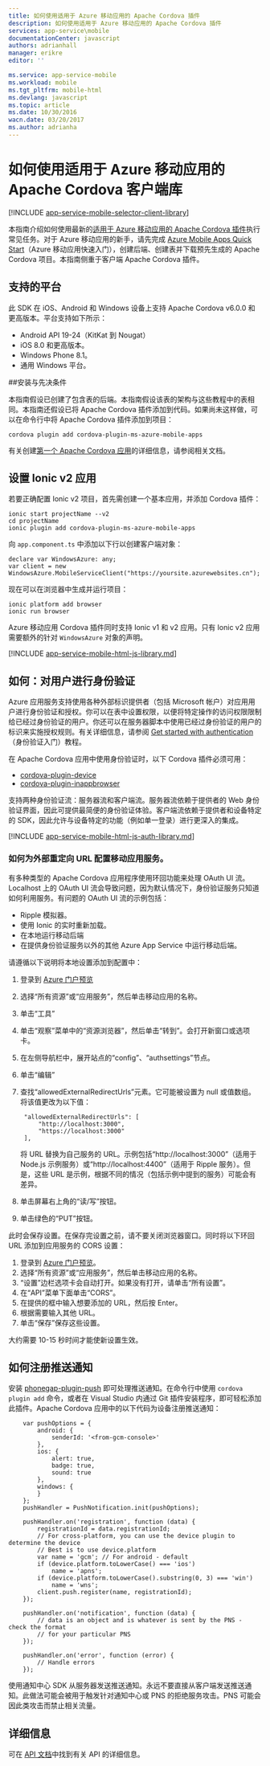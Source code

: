 ```yaml
---
title: 如何使用适用于 Azure 移动应用的 Apache Cordova 插件
description: 如何使用适用于 Azure 移动应用的 Apache Cordova 插件
services: app-service\mobile
documentationCenter: javascript
authors: adrianhall
manager: erikre
editor: ''

ms.service: app-service-mobile
ms.workload: mobile
ms.tgt_pltfrm: mobile-html
ms.devlang: javascript
ms.topic: article
ms.date: 10/30/2016
wacn.date: 03/20/2017
ms.author: adrianha
---
```


# 如何使用适用于 Azure 移动应用的 Apache Cordova 客户端库

[!INCLUDE [app-service-mobile-selector-client-library](../../includes/app-service-mobile-selector-client-library.md)]

本指南介绍如何使用最新的[适用于 Azure 移动应用的 Apache Cordova 插件]执行常见任务。对于 Azure 移动应用的新手，请先完成 [Azure Mobile Apps Quick Start]（Azure 移动应用快速入门），创建后端、创建表并下载预先生成的 Apache Cordova 项目。本指南侧重于客户端 Apache Cordova 插件。

## 支持的平台

此 SDK 在 iOS、Android 和 Windows 设备上支持 Apache Cordova v6.0.0 和更高版本。平台支持如下所示：

* Android API 19-24（KitKat 到 Nougat）
* iOS 8.0 和更高版本。
* Windows Phone 8.1。
* 通用 Windows 平台。

##<a name="Setup"></a>安装与先决条件

本指南假设已创建了包含表的后端。本指南假设该表的架构与这些教程中的表相同。本指南还假设已将 Apache Cordova 插件添加到代码。如果尚未这样做，可以在命令行中将 Apache Cordova 插件添加到项目：

```
cordova plugin add cordova-plugin-ms-azure-mobile-apps
```

有关创建[第一个 Apache Cordova 应用]的详细信息，请参阅相关文档。

## <a name="ionic"></a>设置 Ionic v2 应用

若要正确配置 Ionic v2 项目，首先需创建一个基本应用，并添加 Cordova 插件：

```
ionic start projectName --v2
cd projectName
ionic plugin add cordova-plugin-ms-azure-mobile-apps
```

向 `app.component.ts` 中添加以下行以创建客户端对象：

```
declare var WindowsAzure: any;
var client = new WindowsAzure.MobileServiceClient("https://yoursite.azurewebsites.cn");
```

现在可以在浏览器中生成并运行项目：

```
ionic platform add browser
ionic run browser
```

Azure 移动应用 Cordova 插件同时支持 Ionic v1 和 v2 应用。只有 Ionic v2 应用需要额外的针对 `WindowsAzure` 对象的声明。

[!INCLUDE [app-service-mobile-html-js-library.md](../../includes/app-service-mobile-html-js-library.md)]

## <a name="auth"></a>如何：对用户进行身份验证

Azure 应用服务支持使用各种外部标识提供者（包括 Microsoft 帐户）对应用用户进行身份验证和授权。你可以在表中设置权限，以便将特定操作的访问权限限制给已经过身份验证的用户。你还可以在服务器脚本中使用已经过身份验证的用户的标识来实施授权规则。有关详细信息，请参阅 [Get started with authentication]（身份验证入门）教程。

在 Apache Cordova 应用中使用身份验证时，以下 Cordova 插件必须可用：

* [cordova-plugin-device]
* [cordova-plugin-inappbrowser]

支持两种身份验证流：服务器流和客户端流。服务器流依赖于提供者的 Web 身份验证界面，因此可提供最简便的身份验证体验。客户端流依赖于提供者和设备特定的 SDK，因此允许与设备特定的功能（例如单一登录）进行更深入的集成。

[!INCLUDE [app-service-mobile-html-js-auth-library.md](../../includes/app-service-mobile-html-js-auth-library.md)]

### <a name="configure-external-redirect-urls"></a>如何为外部重定向 URL 配置移动应用服务。

有多种类型的 Apache Cordova 应用程序使用环回功能来处理 OAuth UI 流。Localhost 上的 OAuth UI 流会导致问题，因为默认情况下，身份验证服务只知道如何利用服务。有问题的 OAuth UI 流的示例包括：

- Ripple 模拟器。
- 使用 Ionic 的实时重新加载。
- 在本地运行移动后端
- 在提供身份验证服务以外的其他 Azure App Service 中运行移动后端。

请遵循以下说明将本地设置添加到配置中：

1. 登录到 [Azure 门户预览]
2. 选择“所有资源”或“应用服务”，然后单击移动应用的名称。
3. 单击“工具”
4. 单击“观察”菜单中的“资源浏览器”，然后单击“转到”。会打开新窗口或选项卡。
5. 在左侧导航栏中，展开站点的“config”、“authsettings”节点。
6. 单击“编辑”
7. 查找“allowedExternalRedirectUrls”元素。它可能被设置为 null 或值数组。将该值更改为以下值：

    ```
     "allowedExternalRedirectUrls": [
         "http://localhost:3000",
         "https://localhost:3000"
     ],
    ```

    将 URL 替换为自己服务的 URL。示例包括“http://localhost:3000”（适用于 Node.js 示例服务）或“http://localhost:4400”（适用于 Ripple 服务）。但是，这些 URL 是示例，根据不同的情况（包括示例中提到的服务）可能会有差异。
8. 单击屏幕右上角的“读/写”按钮。
9. 单击绿色的“PUT”按钮。

此时会保存设置。在保存完设置之前，请不要关闭浏览器窗口。同时将以下环回 URL 添加到应用服务的 CORS 设置：

1. 登录到 [Azure 门户预览]。
2. 选择“所有资源”或“应用服务”，然后单击移动应用的名称。
3. “设置”边栏选项卡会自动打开。如果没有打开，请单击“所有设置”。
4. 在“API”菜单下面单击“CORS”。
5. 在提供的框中输入想要添加的 URL，然后按 Enter。
6. 根据需要输入其他 URL。
7. 单击“保存”保存这些设置。

大约需要 10-15 秒时间才能使新设置生效。

## <a name="register-for-push"></a>如何注册推送通知

安装 [phonegap-plugin-push] 即可处理推送通知。在命令行中使用 `cordova plugin add` 命令，或者在 Visual Studio 内通过 Git 插件安装程序，即可轻松添加此插件。Apache Cordova 应用中的以下代码为设备注册推送通知：

```
    var pushOptions = {
        android: {
            senderId: '<from-gcm-console>'
        },
        ios: {
            alert: true,
            badge: true,
            sound: true
        },
        windows: {
        }
    };
    pushHandler = PushNotification.init(pushOptions);

    pushHandler.on('registration', function (data) {
        registrationId = data.registrationId;
        // For cross-platform, you can use the device plugin to determine the device
        // Best is to use device.platform
        var name = 'gcm'; // For android - default
        if (device.platform.toLowerCase() === 'ios')
            name = 'apns';
        if (device.platform.toLowerCase().substring(0, 3) === 'win')
            name = 'wns';
        client.push.register(name, registrationId);
    });

    pushHandler.on('notification', function (data) {
        // data is an object and is whatever is sent by the PNS - check the format
        // for your particular PNS
    });

    pushHandler.on('error', function (error) {
        // Handle errors
    });
```

使用通知中心 SDK 从服务器发送推送通知。永远不要直接从客户端发送推送通知。此做法可能会被用于触发针对通知中心或 PNS 的拒绝服务攻击。PNS 可能会因此类攻击而禁止相关流量。

## 详细信息

可在 [API 文档](http://azure.github.io/azure-mobile-apps-js-client/)中找到有关 API 的详细信息。

<!-- URLs. -->

[Azure 门户预览]: https://portal.azure.cn
[Azure Mobile Apps Quick Start]: ./app-service-mobile-cordova-get-started.md
[Get started with authentication]: ./app-service-mobile-cordova-get-started-users.md
[Add authentication to your app]: ./app-service-mobile-cordova-get-started-users.md

[适用于 Azure 移动应用的 Apache Cordova 插件]: https://www.npmjs.com/package/cordova-plugin-ms-azure-mobile-apps
[第一个 Apache Cordova 应用]: http://cordova.apache.org/#getstarted
[phonegap-plugin-push]: https://www.npmjs.com/package/phonegap-plugin-push
[cordova-plugin-device]: https://www.npmjs.com/package/cordova-plugin-device
[cordova-plugin-inappbrowser]: https://www.npmjs.com/package/cordova-plugin-inappbrowser
[Query object documentation]: https://msdn.microsoft.com/zh-cn/library/azure/jj613353.aspx

<!---HONumber=Mooncake_0313_2017-->
<!--Update_Description:update wording-->